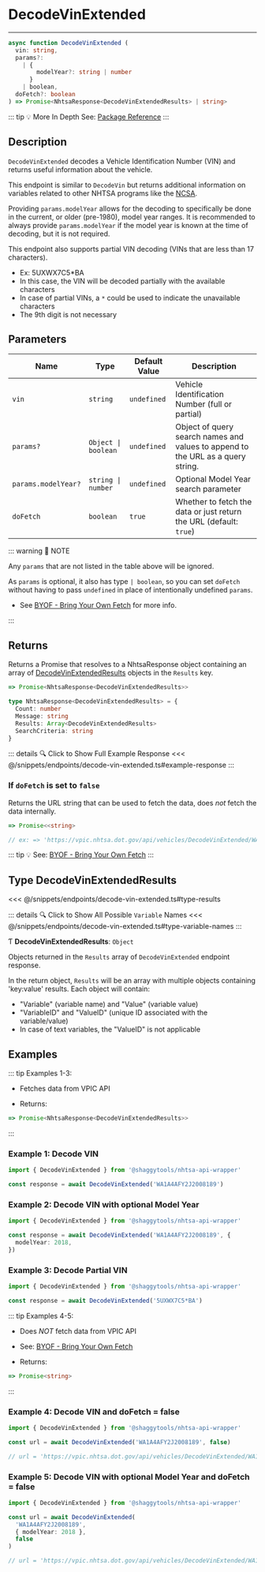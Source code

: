 # DecodeVinExtended

---

```typescript
async function DecodeVinExtended (
  vin: string,
  params?:
    | {
        modelYear?: string | number
      }
    | boolean,
  doFetch?: boolean
) => Promise<NhtsaResponse<DecodeVinExtendedResults> | string>
```

::: tip :bulb: More In Depth
See: [Package Reference](../../typedoc/modules/api_endpoints_DecodeVinExtended)
:::

## Description

`DecodeVinExtended` decodes a Vehicle Identification Number (VIN) and returns useful information
about the vehicle.

This endpoint is similar to `DecodeVin` but returns additional information on variables related
to other NHTSA programs like the
[NCSA](https://www.nhtsa.gov/research-data/national-center-statistics-and-analysis-ncsa).

Providing `params.modelYear` allows for the decoding to specifically be done in the current, or
older (pre-1980), model year ranges. It is recommended to always provide `params.modelYear` if
the model year is known at the time of decoding, but it is not required.

This endpoint also supports partial VIN decoding (VINs that are less than 17 characters).

- Ex: 5UXWX7C5\*BA
- In this case, the VIN will be decoded partially with the available characters
- In case of partial VINs, a `*` could be used to indicate the unavailable characters
- The 9th digit is not necessary

## Parameters

| Name                | Type                 | Default Value | Description                                                                     |
| ------------------- | -------------------- | ------------- | ------------------------------------------------------------------------------- |
| `vin`               | `string`             | `undefined`   | Vehicle Identification Number (full or partial)                                 |
| `params?`           | `Object \| boolean ` | `undefined`   | Object of query search names and values to append to the URL as a query string. |
| `params.modelYear?` | `string \| number`   | `undefined`   | Optional Model Year search parameter                                            |
| `doFetch`           | `boolean`            | `true`        | Whether to fetch the data or just return the URL (default: `true`)              |

::: warning 📝 NOTE

Any `params` that are not listed in the table above will be ignored.

As `params` is optional, it also has type `| boolean`, so you can set `doFetch` without
having to pass `undefined` in place of intentionally undefined `params`.

- See [BYOF - Bring Your Own Fetch](../../guide/bring-your-own-fetch.md#option-1-set-dofetch-to-false)
  for more info.

:::

## Returns

Returns a Promise that resolves to a NhtsaResponse object containing an array of
[DecodeVinExtendedResults](#type-decodevinextendedresults) objects in the `Results` key.

```typescript
=> Promise<NhtsaResponse<DecodeVinExtendedResults>>
```

```typescript
type NhtsaResponse<DecodeVinExtendedResults> = {
  Count: number
  Message: string
  Results: Array<DecodeVinExtendedResults>
  SearchCriteria: string
}
```

::: details :mag: Click to Show Full Example Response
<<< @/snippets/endpoints/decode-vin-extended.ts#example-response
:::

### If `doFetch` is set to `false`

Returns the URL string that can be used to fetch the data, does _not_ fetch the data internally.

```typescript
=> Promise<<string>

// ex: => 'https://vpic.nhtsa.dot.gov/api/vehicles/DecodeVinExtended/WA1A4AFY2J2008189?format=json'
```

::: tip :bulb: See: [BYOF - Bring Your Own Fetch](../../guide/bring-your-own-fetch.md#option-1-set-dofetch-to-false)
:::

## Type DecodeVinExtendedResults

<<< @/snippets/endpoints/decode-vin-extended.ts#type-results

::: details :mag: Click to Show All Possible `Variable` Names
<<< @/snippets/endpoints/decode-vin-extended.ts#type-variable-names
:::

Ƭ **DecodeVinExtendedResults**: `Object`

Objects returned in the `Results` array of `DecodeVinExtended` endpoint response.

In the return object, `Results` will be an array with multiple objects containing 'key:value'
results. Each object will contain:

- "Variable" (variable name) and "Value" (variable value)
- "VariableID" and "ValueID" (unique ID associated with the variable/value)
- In case of text variables, the "ValueID" is not applicable

## Examples

::: tip Examples 1-3:

- Fetches data from VPIC API

- Returns:

```typescript
=> Promise<NhtsaResponse<DecodeVinExtendedResults>>
```

:::

### Example 1: Decode VIN

```ts
import { DecodeVinExtended } from '@shaggytools/nhtsa-api-wrapper'

const response = await DecodeVinExtended('WA1A4AFY2J2008189')
```

### Example 2: Decode VIN with optional Model Year

```ts
import { DecodeVinExtended } from '@shaggytools/nhtsa-api-wrapper'

const response = await DecodeVinExtended('WA1A4AFY2J2008189', {
  modelYear: 2018,
})
```

### Example 3: Decode Partial VIN

```ts
import { DecodeVinExtended } from '@shaggytools/nhtsa-api-wrapper'

const response = await DecodeVinExtended('5UXWX7C5*BA')
```

::: tip Examples 4-5:

- Does _NOT_ fetch data from VPIC API

- See: [BYOF - Bring Your Own Fetch](../../guide/bring-your-own-fetch.md#option-1-set-dofetch-to-false)

- Returns:

```typescript
=> Promise<string>
```

:::

### Example 4: Decode VIN and doFetch = false

```ts
import { DecodeVinExtended } from '@shaggytools/nhtsa-api-wrapper'

const url = await DecodeVinExtended('WA1A4AFY2J2008189', false)

// url = 'https://vpic.nhtsa.dot.gov/api/vehicles/DecodeVinExtended/WA1A4AFY2J2008189?format=json'
```

### Example 5: Decode VIN with optional Model Year and doFetch = false

```ts
import { DecodeVinExtended } from '@shaggytools/nhtsa-api-wrapper'

const url = await DecodeVinExtended(
  'WA1A4AFY2J2008189',
  { modelYear: 2018 },
  false
)

// url = 'https://vpic.nhtsa.dot.gov/api/vehicles/DecodeVinExtended/WA1A4AFY2J2008189?modelYear=2018&format=json'
```
